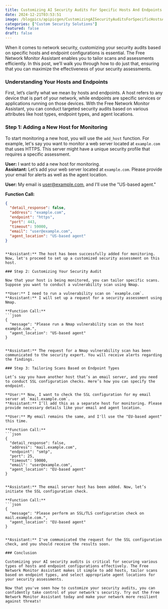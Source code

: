 ```yaml
---
title: Customizing AI Security Audits For Specific Hosts And Endpoints
date: 2024-12-21T03:53:51
image: /blogpics/apipicgen/CustomizingAISecurityAuditsForSpecificHostsAndEndpoints-MSJKR49JTS.jpg
categories: ["Custom Security Solutions"]
featured: false
draft: false
---
```

When it comes to network security, customizing your security audits based on specific hosts and endpoint configurations is essential. The Free Network Monitor Assistant enables you to tailor scans and assessments efficiently. In this post, we’ll walk you through how to do just that, ensuring that you can maximize the effectiveness of your security assessments.

### Understanding Your Hosts and Endpoints

First, let’s clarify what we mean by hosts and endpoints. A host refers to any device that is part of your network, while endpoints are specific services or applications running on those devices. With the Free Network Monitor Assistant, you can conduct targeted security audits based on various attributes like host types, endpoint types, and agent locations.

### Step 1: Adding a New Host for Monitoring

To start monitoring a new host, you will use the `add_host` function. For example, let's say you want to monitor a web server located at `example.com` that uses HTTPS. This server might have a unique security profile that requires a specific assessment.

**User:** I want to add a new host for monitoring.  
**Assistant:** Let’s add your web server located at `example.com`. Please provide your email for alerts as well as the agent location. 

**User:** My email is user@example.com, and I'll use the "US-based agent."  

**Function Call:**
```json
{
  "detail_response": false,
  "address": "example.com",
  "endpoint": "https",
  "port": 443,
  "timeout": 59000,
  "email": "user@example.com",
  "agent_location": "US-based agent"
}
```
```

**Assistant:** The host has been successfully added for monitoring. Now, let's proceed to set up a customized security assessment on this host.

### Step 2: Customizing Your Security Audit 

Now that your host is being monitored, you can tailor specific scans. Suppose you want to conduct a vulnerability scan using Nmap.

**User:** I need to run a vulnerability scan on `example.com`.  
**Assistant:** I will set up a request for a security assessment using Nmap. 

**Function Call:**
```json
{
  "message": "Please run a Nmap vulnerability scan on the host example.com.",
  "agent_location": "US-based agent"
}
```
```

**Assistant:** The request for a Nmap vulnerability scan has been communicated to the security expert. You will receive alerts regarding the findings.

### Step 3: Tailoring Scans Based on Endpoint Types

Let’s say you have another host that’s an email server, and you need to conduct SSL configuration checks. Here’s how you can specify the endpoint.

**User:** Now, I want to check the SSL configuration for my email server at `mail.example.com`.  
**Assistant:** I’ll add this as a separate host for monitoring. Please provide necessary details like your email and agent location.

**User:** My email remains the same, and I'll use the "EU-based agent" this time.  

**Function Call:**
```json
{
  "detail_response": false,
  "address": "mail.example.com",
  "endpoint": "smtp",
  "port": 25,
  "timeout": 59000,
  "email": "user@example.com",
  "agent_location": "EU-based agent"
}
```
```

**Assistant:** The email server host has been added. Now, let’s initiate the SSL configuration check.

**Function Call:**
```json
{
  "message": "Please perform an SSL/TLS configuration check on mail.example.com.",
  "agent_location": "EU-based agent"
}
```
```

**Assistant:** I've communicated the request for the SSL configuration check, and you should receive the results soon.

### Conclusion

Customizing your AI security audits is critical for securing various types of hosts and endpoint configurations effectively. The Free Network Monitor Assistant makes it simple to add hosts, tailor scans based on endpoint types, and select appropriate agent locations for your security assessments. 

Now that you've seen how to customize your security audits, you can confidently take control of your network's security. Try out the Free Network Monitor Assistant today and make your network more resilient against threats!